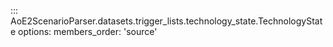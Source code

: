 ::: AoE2ScenarioParser.datasets.trigger_lists.technology_state.TechnologyState
    options:
      members_order: 'source'